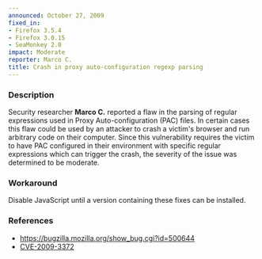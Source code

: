 ```yaml
---
announced: October 27, 2009
fixed_in:
- Firefox 3.5.4
- Firefox 3.0.15
- SeaMonkey 2.0
impact: Moderate
reporter: Marco C.
title: Crash in proxy auto-configuration regexp parsing
---
```


<h3>Description</h3>

<p>Security researcher <strong>Marco C.</strong> reported a flaw in
the parsing of regular expressions used in Proxy Auto-configuration
(PAC) files.  In certain cases this flaw could be used by an attacker
to crash a victim's browser and run arbitrary code on their computer.
Since this vulnerability requires the victim to have PAC configured in
their environment with specific regular expressions which can trigger
the crash, the severity of the issue was determined to be
moderate.</p>

<h3>Workaround</h3>

<p>Disable JavaScript until a version containing these fixes can be
installed.</p>

<h3>References</h3>

<ul>
  <li><a href="https://bugzilla.mozilla.org/show_bug.cgi?id=500644">https://bugzilla.mozilla.org/show_bug.cgi?id=500644</a></li>
  <li><a class="ex-ref" href="http://cve.mitre.org/cgi-bin/cvename.cgi?name=CVE-2009-3372">CVE-2009-3372</a></li>
</ul>




